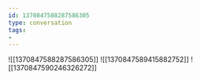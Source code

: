 ```yaml
---
id: 1370847588287586305
type: conversation
tags:
- 
---
```

![[1370847588287586305]]
![[1370847589415882752]]
![[1370847590246326272]]

